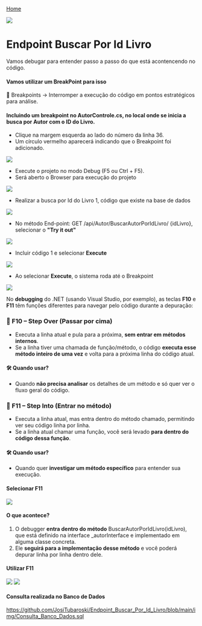 
<div> 
<p><a href="https://github.com/JosiTubaroski/WEB-API-com-.NET-8-e-SQL-Server">Home</a></p>
</div> 

<img src="https://github.com/JosiTubaroski/Controllers_Services/blob/main/img/01_Fx_Controller_Interface_Service_2.jpg"/>

# Endpoint Buscar Por Id Livro

Vamos debugar para entender passo a passo do que está acontencendo no código.

#### Vamos utilizar um BreakPoint para isso

🔹 Breakpoints → Interromper a execução do código em pontos estratégicos para análise.

#### Incluindo um breakpoint no AutorControle.cs, no local onde se inicia a busca por Autor com o ID do Livro.

- Clique na margem esquerda ao lado do número da linha 36.
- Um círculo vermelho aparecerá indicando que o Breakpoint foi adicionado.

<img src="https://github.com/JosiTubaroski/Endpoint_Buscar_Por_Id_Livro/blob/main/img/01_Incluir_BreakPoint.png"/>

- Execute o projeto no modo Debug (F5 ou Ctrl + F5).
- Será aberto o Browser para execução do projeto

<img src="https://github.com/JosiTubaroski/Endpoint_Buscar_Por_Id_Livro/blob/main/img/02_F5_Debbuger.png"/>

- Realizar a busca por Id do Livro 1, código que existe na base de dados

<img src="https://github.com/JosiTubaroski/Endpoint_Buscar_Por_Id_Livro/blob/main/img/03_Tabela_Livros.png"/>

- No método End-point: GET /api/Autor/BuscarAutorPorIdLivro/ {idLivro}, selecionar o <b>"Try it out"</b>

<img src="https://github.com/JosiTubaroski/Endpoint_Buscar_Por_Id_Livro/blob/main/img/04_Try_it_out.png"/>

- Incluir código 1 e selecionar <b>Execute</b>

<img src="https://github.com/JosiTubaroski/Endpoint_Buscar_Por_Id_Livro/blob/main/img/05_Incluir_CodigoLivro.png"/>

- Ao selecionar <b>Execute</b>, o sistema roda até o Breakpoint

<img src="https://github.com/JosiTubaroski/Endpoint_Buscar_Por_Id_Livro/blob/main/img/06_Primeiro_Apontamento_Codigo.png"/>

 No <b>debugging</b> do .NET (usando Visual Studio, por exemplo), as teclas <b>F10</b> e <b>F11</b> têm funções diferentes para navegar pelo código durante a depuração:

 ### 🔹 F10 – Step Over (Passar por cima)

 - Executa a linha atual e pula para a próxima, <b>sem entrar em métodos internos</b>.
 - Se a linha tiver uma chamada de função/método, o código <b>executa esse método inteiro de uma vez</b> e volta para a próxima linha do código atual.

#### 🛠 Quando usar?

- Quando <b>não precisa analisar</b> os detalhes de um método e só quer ver o fluxo geral do código.

 ### 🔹 F11 – Step Into (Entrar no método)

 - Executa a linha atual, mas entra dentro do método chamado, permitindo ver seu código linha por linha.
 - Se a linha atual chamar uma função, você será levado <b>para dentro do código dessa função</b>.

#### 🛠 Quando usar?

- Quando quer <b>investigar um método específico</b> para entender sua execução.

#### Selecionar F11 

<img src="https://github.com/JosiTubaroski/Endpoint_Buscar_Por_Id_Livro/blob/main/img/07_F11_BuscarAutorPorIdLivro.png"/>

#### O que acontece?

1. O debugger <b>entra dentro do método</b> BuscarAutorPorIdLivro(idLivro), que está definido na interface _autorInterface e implementado em alguma classe concreta.
2. Ele <b>seguirá para a implementação desse método</b> e você poderá depurar linha por linha dentro dele.

#### Utilizar F11

<img src="https://github.com/JosiTubaroski/Endpoint_Buscar_Por_Id_Livro/blob/main/img/08_Entrando_No_Metodo.png"/>

<img src="https://github.com/JosiTubaroski/Endpoint_Buscar_Por_Id_Livro/blob/main/img/09_Metodo_2.png"/>

#### Consulta realizada no Banco de Dados

https://github.com/JosiTubaroski/Endpoint_Buscar_Por_Id_Livro/blob/main/img/Consulta_Banco_Dados.sql
